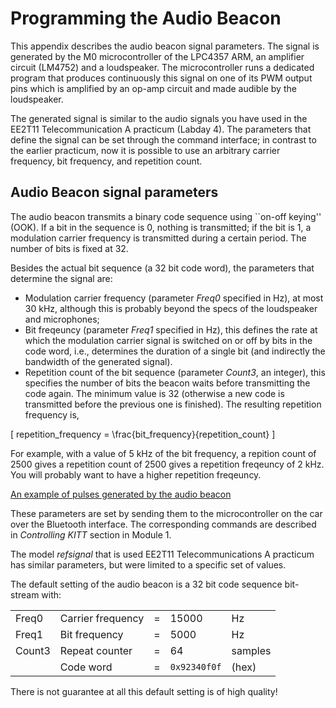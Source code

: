 # Programming the Audio Beacon

 This appendix describes the audio beacon signal parameters. The signal is generated by the M0 microcontroller of the LPC4357 ARM, an amplifier circuit (LM4752) and a loudspeaker. The microcontroller runs a dedicated program that produces continuously this signal on one of its PWM output pins which is amplified by an op-amp circuit and made audible by the loudspeaker.

The generated signal is similar to the audio signals you have used in the EE2T11 Telecommunication A practicum (Labday 4). The parameters that define the signal can be set through the command interface; in contrast to the earlier practicum, now it is possible to use an arbitrary carrier frequency, bit frequency, and repetition count.

## Audio Beacon signal parameters

The audio beacon transmits a binary code sequence using ``on-off  keying'' (OOK). If a bit in the sequence is 0, nothing is transmitted; if the bit is 1, a modulation carrier frequency is transmitted during a certain period. The number of bits is fixed at 32.

Besides the actual bit sequence (a 32 bit code word), the parameters that determine the signal are:

- Modulation carrier frequency (parameter *Freq0* specified in Hz), at most 30 kHz, although this is probably beyond the specs of the loudspeaker and microphones;  
- Bit freqeuncy (parameter *Freq1* specified in Hz), this defines the rate at which the modulation carrier signal is switched on or off by bits in the code word, i.e., determines the duration of a single bit (and indirectly the bandwidth of the generated signal).
- Repetition count of the bit sequence (parameter *Count3*, an integer), this specifies the number of bits the beacon waits before transmitting the code again. The minimum value is 32 (otherwise a new code is transmitted before the previous one is finished). The resulting repetition frequency is, 

\[
repetition\_frequency = \frac{bit\_frequency}{repetition\_count}
\]

For example, with a value of 5 kHz of the bit frequency, a repition count of 2500 gives a repetition count of 2500 gives a repetition freqeuncy of 2 kHz. You will probably want to have a higher repetition freqeuncy.

[An example of pulses generated by the audio beacon](figaudiocode.pdf)


These parameters are set by sending them to the microcontroller on the car over the Bluetooth interface. The corresponding commands are described in *Controlling KITT* section in Module 1.

The model *refsignal* that is used EE2T11 Telecommunications A practicum has similar parameters, but were limited to a specific set of values.

The default setting of the audio beacon is a 32 bit code sequence bit-stream with:

<center>

|       |                    |   |             |          |
|-------|--------------------|---|-------------|----------|
| Freq0 | Carrier frequency   | = | 15000       | Hz       |
| Freq1 | Bit frequency       | = | 5000        | Hz       |
| Count3| Repeat counter      | = | 64          | samples  |
|       | Code word           | = | `0x92340f0f`| (hex)    |

</center>

There is not guarantee at all this default setting is of high quality!

